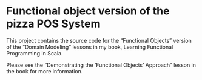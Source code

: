 # Functional object version of the pizza POS System

This project contains the source code for the “Functional Objects” version of the “Domain Modeling” lessons in my book, Learning Functional Programming in Scala.

Please see the “Demonstrating the ‘Functional Objects’ Approach” lesson in the book for more information.